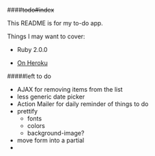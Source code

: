 ####~~todo#index~~

This README is for my to-do app.

Things I may want to cover:

* Ruby 2.0.0

* [On Heroku](http://http://arcane-ridge-2246.herokuapp.com/)

#####left to do

* AJAX for removing items from the list
* less generic date picker
* Action Mailer for daily reminder of things to do
* prettify
	* fonts
	* colors
	* background-image?
* move form into a partial
*  
